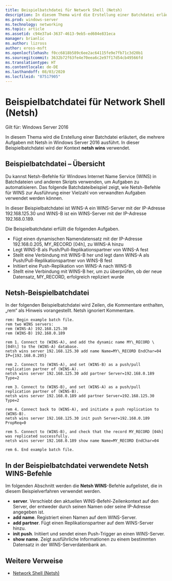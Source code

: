 ```yaml
---
title: Beispielbatchdatei für Network Shell (Netsh)
description: In diesem Thema wird die Erstellung einer Batchdatei erläutert, die mehrere Aufgaben mit Netsh in Windows Server 2016 ausführt.
ms.prod: windows-server
ms.technology: networking
ms.topic: article
ms.assetid: c94e37a4-3637-4613-9eb5-ed604e831eca
manager: brianlic
ms.author: lizross
author: eross-msft
ms.openlocfilehash: f0cc6818b589c6ee2ac64115fe9e7fb71c3d20b1
ms.sourcegitcommit: 3632b72f63fe4e70eea6c2e97f17d54cb49566fd
ms.translationtype: HT
ms.contentlocale: de-DE
ms.lasthandoff: 08/03/2020
ms.locfileid: "87517905"
---
```

# <a name="network-shell-netsh-example-batch-file"></a>Beispielbatchdatei für Network Shell (Netsh)

Gilt für: Windows Server 2016

In diesem Thema wird die Erstellung einer Batchdatei erläutert, die mehrere Aufgaben mit Netsh in Windows Server 2016 ausführt. In dieser Beispielbatchdatei wird der Kontext **netsh wins** verwendet.

## <a name="example-batch-file-overview"></a>Beispielbatchdatei – Übersicht

Du kannst Netsh-Befehle für Windows Internet Name Service \(WINS\) in Batchdateien und anderen Skripts verwenden, um Aufgaben zu automatisieren. Das folgende Batchdateibeispiel zeigt, wie Netsh-Befehle für WINS zur Ausführung einer Vielzahl von verwandten Aufgaben verwendet werden können.

In dieser Beispielbatchdatei ist WINS\-A ein WINS-Server mit der IP-Adresse 192.168.125.30 und WINS\-B ist ein WINS-Server mit der IP-Adresse 192.168.0.189.

Die Beispielbatchdatei erfüllt die folgenden Aufgaben.

- Fügt einen dynamischen Namendatensatz mit der IP-Adresse 192.168.0.205, MY\_RECORD \[04h\], zu WINS\-A hinzu
- Legt WINS\-B als Push/Pull-Replikationspartner von WINS\-A fest
- Stellt eine Verbindung mit WINS\-B her und legt dann WINS\-A als Push/Pull-Replikationspartner von WINS\-B fest
- Initiiert eine Push-Replikation von WINS\-A nach WINS\-B
- Stellt eine Verbindung mit WINS\-B her, um zu überprüfen, ob der neue Datensatz, MY\_RECORD, erfolgreich repliziert wurde

## <a name="netsh-example-batch-file"></a>Netsh-Beispielbatchdatei

In der folgenden Beispielbatchdatei wird Zeilen, die Kommentare enthalten, „rem“ als Hinweis vorangestellt. Netsh ignoriert Kommentare.

```
rem: Begin example batch file.
rem two WINS servers:
rem (WINS-A) 192.168.125.30
rem (WINS-B) 192.168.0.189

rem 1. Connect to (WINS-A), and add the dynamic name MY\_RECORD \[04h\] to the (WINS-A) database.
netsh wins server 192.168.125.30 add name Name=MY\_RECORD EndChar=04 IP={192.168.0.205}

rem 2. Connect to (WINS-A), and set (WINS-B) as a push/pull replication partner of (WINS-A).
netsh wins server 192.168.125.30 add partner Server=192.168.0.189 Type=2

rem 3. Connect to (WINS-B), and set (WINS-A) as a push/pull replication partner of (WINS-B).
netsh wins server 192.168.0.189 add partner Server=192.168.125.30 Type=2

rem 4. Connect back to (WINS-A), and initiate a push replication to (WINS-B).
netsh wins server 192.168.125.30 init push Server=192.168.0.189 PropReq=0

rem 5. Connect to (WINS-B), and check that the record MY_RECORD [04h] was replicated successfully.
netsh wins server 192.168.0.189 show name Name=MY_RECORD EndChar=04

rem 6. End example batch file.
```

## <a name="netsh-wins-commands-used-in-the-example-batch-file"></a>In der Beispielbatchdatei verwendete Netsh WINS-Befehle

Im folgenden Abschnitt werden die **Netsh WINS**-Befehle aufgelistet, die in diesem Beispielverfahren verwendet werden.

- **server**. Verschiebt den aktuellen WINS-Befehl\-Zeilenkontext auf den Server, der entweder durch seinen Namen oder seine IP-Adresse angegeben ist.
- **add name**. Registriert einen Namen auf dem WINS-Server.
- **add partner**. Fügt einen Replikationspartner auf dem WINS-Server hinzu.
- **init push**. Initiiert und sendet einen Push-Trigger an einen WINS-Server.
- **show name**. Zeigt ausführliche Informationen zu einem bestimmten Datensatz in der WINS-Serverdatenbank an.

## <a name="additional-references"></a>Weitere Verweise

- [Network Shell (Netsh)](netsh.md)
